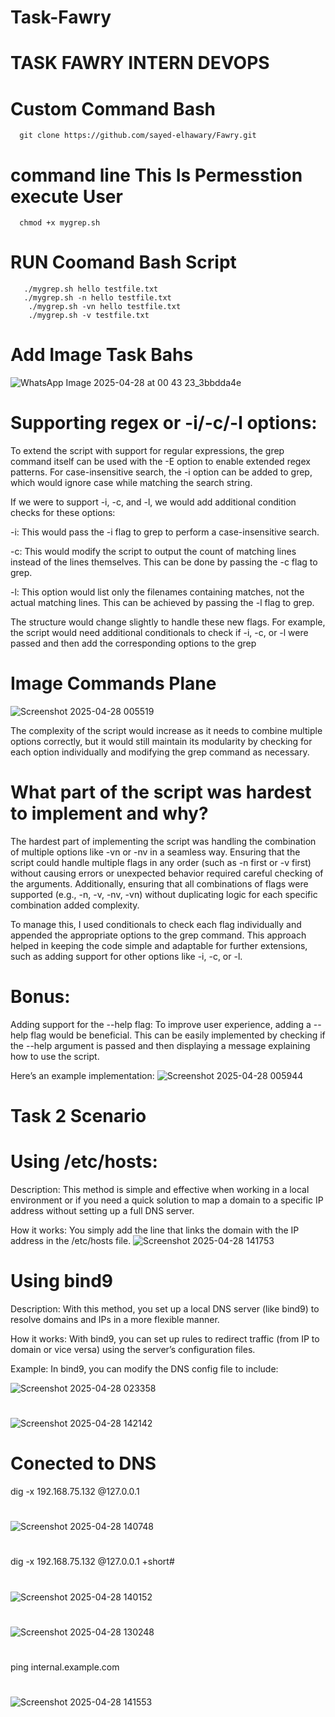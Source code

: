 # Task-Fawry
#    TASK FAWRY INTERN DEVOPS 

#    Custom Command Bash 

      git clone https://github.com/sayed-elhawary/Fawry.git

#     command line This Is Permesstion execute User 

      chmod +x mygrep.sh

#      RUN Coomand Bash Script 

       ./mygrep.sh hello testfile.txt
       ./mygrep.sh -n hello testfile.txt
        ./mygrep.sh -vn hello testfile.txt
        ./mygrep.sh -v testfile.txt

#       Add Image Task Bahs


![WhatsApp Image 2025-04-28 at 00 43 23_3bbdda4e](https://github.com/user-attachments/assets/a1eefdcd-7741-449d-a87f-7f0f220051d0)

      

#       Supporting regex or -i/-c/-l options:
To extend the script with support for regular expressions, the grep command itself can be used with the -E option to enable extended regex patterns. For case-insensitive search, the -i option can be added to grep, which would ignore case while matching the search string.

If we were to support -i, -c, and -l, we would add additional condition checks for these options:

-i: This would pass the -i flag to grep to perform a case-insensitive search.

-c: This would modify the script to output the count of matching lines instead of the lines themselves. This can be done by passing the -c flag to grep.

-l: This option would list only the filenames containing matches, not the actual matching lines. This can be achieved by passing the -l flag to grep.

The structure would change slightly to handle these new flags. For example, the script would need additional conditionals to check if -i, -c, or -l were passed and then add the corresponding options to the grep
#        Image  Commands Plane

![Screenshot 2025-04-28 005519](https://github.com/user-attachments/assets/d3969f2d-1f7e-4d3b-8b5d-d0cc2e610c2e)

The complexity of the script would increase as it needs to combine multiple options correctly, but it would still maintain its modularity by checking for each option individually and modifying the grep command as necessary.

#   What part of the script was hardest to implement and why?
The hardest part of implementing the script was handling the combination of multiple options like -vn or -nv in a seamless way. Ensuring that the script could handle multiple flags in any order (such as -n first or -v first) without causing errors or unexpected behavior required careful checking of the arguments. Additionally, ensuring that all combinations of flags were supported (e.g., -n, -v, -nv, -vn) without duplicating logic for each specific combination added complexity.

To manage this, I used conditionals to check each flag individually and appended the appropriate options to the grep command. This approach helped in keeping the code simple and adaptable for further extensions, such as adding support for other options like -i, -c, or -l.

#  Bonus:
Adding support for the --help flag:
To improve user experience, adding a --help flag would be beneficial. This can be easily implemented by checking if the --help argument is passed and then displaying a message explaining how to use the script.

Here’s an example implementation:
![Screenshot 2025-04-28 005944](https://github.com/user-attachments/assets/90ae0a97-fdb9-4035-a86e-8ce8bc204a81)


#   Task 2 Scenario

# Using /etc/hosts:
Description: This method is simple and effective when working in a local environment or if you need a quick solution to map a domain to a specific IP address without setting up a full DNS server.

How it works: You simply add the line that links the domain with the IP address in the /etc/hosts file.
![Screenshot 2025-04-28 141753](https://github.com/user-attachments/assets/76a81647-061a-4e37-b255-189728b49c1c)


# Using bind9

Description: With this method, you set up a local DNS server (like bind9) to resolve domains and IPs in a more flexible manner.

How it works: With bind9, you can set up rules to redirect traffic (from IP to domain or vice versa) using the server’s configuration files.

Example: In bind9, you can modify the DNS config file to include:


![Screenshot 2025-04-28 023358](https://github.com/user-attachments/assets/56385c0b-6352-45bc-bcb2-538c08230b6f)


# 

![Screenshot 2025-04-28 142142](https://github.com/user-attachments/assets/ef521288-4f33-49b3-b3c8-5baa2eae0e7c)

#  Conected to DNS

dig -x 192.168.75.132 @127.0.0.1 
#
![Screenshot 2025-04-28 140748](https://github.com/user-attachments/assets/f9249abb-27b0-4f90-9185-d9bd49d83eba)
#
dig -x 192.168.75.132 @127.0.0.1 +short#
#
![Screenshot 2025-04-28 140152](https://github.com/user-attachments/assets/4035cf34-4688-4371-b9f3-a7dce82ffc7a)

#
![Screenshot 2025-04-28 130248](https://github.com/user-attachments/assets/fedee8e5-f110-4fd5-b508-6c09b05d4a22)
# 
ping internal.example.com
#

![Screenshot 2025-04-28 141553](https://github.com/user-attachments/assets/db920925-d51b-4c84-9899-9bc9ba4cb868)
